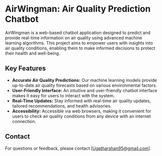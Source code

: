# AirWingman: Air Quality Prediction Chatbot

AirWingman is a web-based chatbot application designed to predict and provide real-time information on air quality using advanced machine learning algorithms. This project aims to empower users with insights into air quality conditions, enabling them to make informed decisions to protect their health and well-being.

## Key Features

-   **Accurate Air Quality Predictions:** Our machine learning models provide up-to-date air quality forecasts based on various environmental factors.
-   **User-Friendly Interface:** An intuitive and user-friendly chatbot interface makes it easy for users to interact with the system.
-   **Real-Time Updates:** Stay informed with real-time air quality updates, tailored recommendations, and health advisories.
-   **Accessibility:** Accessible via web browsers, making it convenient for users to check air quality conditions from any device with an internet connection.

<!-- ## Getting Started
1. Clone the repository.
2. Install the necessary dependencies.
3. Run the application locally or deploy it to your preferred hosting platform. -->

<!-- ## Contributing
We welcome contributions from the open-source community. Feel free to submit bug reports, feature requests, or contribute directly to the project. -->

<!-- ## License
This project is licensed under the [MIT License](link-to-license). -->

## Contact

For questions or feedback, please contact [Ugatharshan95@gmail.com].

<!-- Start using AirWingman today to take control of your air quality awareness and make healthier decisions for yourself and your community. -->
